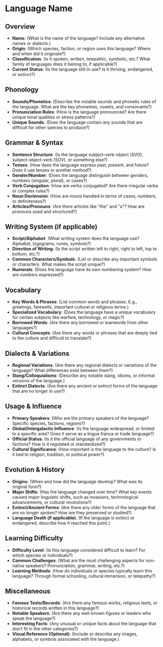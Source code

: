 # Language Name

## Overview
- **Name**: (What is the name of the language? Include any alternative names or dialects.)
- **Origin**: (Which species, faction, or region uses this language? Where and when did it originate?)
- **Classification**: (Is it spoken, written, telepathic, symbolic, etc.? What family of languages does it belong to, if applicable?)
- **Current Status**: (Is the language still in use? Is it thriving, endangered, or extinct?)

## Phonology
- **Sounds/Phonetics**: (Describe the notable sounds and phonetic rules of the language. What are the key phonemes, vowels, and consonants?)
- **Pronunciation Rules**: (How is the language pronounced? Are there unique tonal qualities or stress patterns?)
- **Unique Sounds**: (Does the language contain any sounds that are difficult for other species to produce?)

## Grammar & Syntax
- **Sentence Structure**: (Is the language subject-verb-object (SVO), subject-object-verb (SOV), or something else?)
- **Tenses**: (How does the language express past, present, and future? Does it use tenses or another method?)
- **Gender/Number**: (Does the language distinguish between genders, numbers (singular, plural), or cases?)
- **Verb Conjugation**: (How are verbs conjugated? Are there irregular verbs or complex rules?)
- **Noun Declension**: (How are nouns handled in terms of cases, numbers, or definiteness?)
- **Articles/Pronouns**: (Are there articles like "the" and "a"? How are pronouns used and structured?)

## Writing System (if applicable)
- **Script/Alphabet**: (What writing system does the language use? Alphabet, logograms, runes, symbols?)
- **Direction of Writing**: (Is the script written left to right, right to left, top to bottom, etc.?)
- **Common Characters/Symbols**: (List or describe any important symbols or characters. What makes the script unique?)
- **Numerals**: (Does the language have its own numbering system? How are numbers expressed?)

## Vocabulary
- **Key Words & Phrases**: (List common words and phrases. E.g., greetings, farewells, important cultural or religious terms.)
- **Specialized Vocabulary**: (Does the language have a unique vocabulary for certain subjects like warfare, technology, or magic?)
- **Borrowed Words**: (Are there any borrowed or loanwords from other languages?)
- **Cultural Concepts**: (Are there any words or phrases that are deeply tied to the culture and difficult to translate?)

## Dialects & Variations
- **Regional Variations**: (Are there any regional dialects or variations of the language? What differences exist between them?)
- **Slang/Colloquialisms**: (Describe any notable slang, idioms, or informal versions of the language.)
- **Extinct Dialects**: (Are there any ancient or extinct forms of the language that are no longer in use?)

## Usage & Influence
- **Primary Speakers**: (Who are the primary speakers of the language? Specific species, factions, regions?)
- **Global/Intergalactic Influence**: (Is the language widespread, or limited to a specific area? Does it serve as a lingua franca or trade language?)
- **Official Status**: (Is it the official language of any governments or factions? How is it regulated or standardized?)
- **Cultural Significance**: (How important is the language to the culture? Is it tied to religion, tradition, or political power?)

## Evolution & History
- **Origins**: (When and how did the language develop? What was its original form?)
- **Major Shifts**: (Has the language changed over time? What key events caused major linguistic shifts, such as invasions, technological advancements, or cultural revolutions?)
- **Extinct/Ancient Forms**: (Are there any older forms of the language that are no longer spoken? How are they preserved or studied?)
- **Language Death (if applicable)**: (If the language is extinct or endangered, describe how it reached this point.)

## Learning Difficulty
- **Difficulty Level**: (Is this language considered difficult to learn? For which species or individuals?)
- **Common Challenges**: (What are the most challenging aspects for non-native speakers? Pronunciation, grammar, writing, etc.?)
- **Learning Methods**: (How do individuals or species typically learn this language? Through formal schooling, cultural immersion, or telepathy?)

## Miscellaneous
- **Famous Texts/Records**: (Are there any famous works, religious texts, or historical records written in this language?)
- **Notable Speakers**: (Are there any well-known figures or leaders who speak the language?)
- **Interesting Facts**: (Any unusual or unique facts about the language that don’t fit in the other categories?)
- **Visual Reference (Optional)**: (Include or describe any images, alphabets, or symbols associated with the language.)
